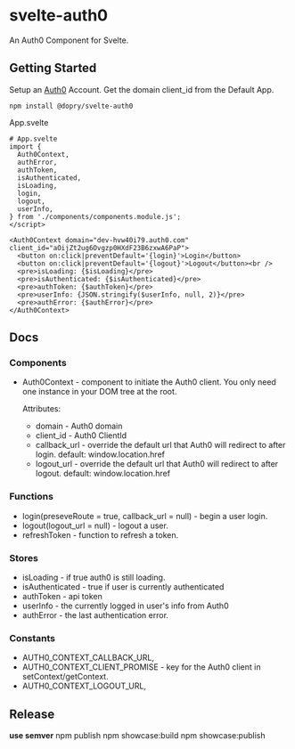 # svelte-auth0

An Auth0 Component for Svelte.

## Getting Started

Setup an [Auth0](http://auth0.com) Account. Get the domain client_id  from the Default App.

`npm install @dopry/svelte-auth0`

App.svelte
```
# App.svelte
import {
  Auth0Context,
  authError,
  authToken,
  isAuthenticated,
  isLoading,
  login,
  logout,
  userInfo,
} from './components/components.module.js';
</script>

<Auth0Context domain="dev-hvw40i79.auth0.com" client_id="aOijZt2ug6Ovgzp0HXdF23B6zxwA6PaP">
  <button on:click|preventDefault='{login}'>Login</button>
  <button on:click|preventDefault='{logout}'>Logout</button><br />
  <pre>isLoading: {$isLoading}</pre>
  <pre>isAuthenticated: {$isAuthenticated}</pre>
  <pre>authToken: {$authToken}</pre>
  <pre>userInfo: {JSON.stringify($userInfo, null, 2)}</pre>
  <pre>authError: {$authError}</pre>
</Auth0Context>
```

## Docs

### Components
* Auth0Context - component to initiate the Auth0 client. You only need one instance in your DOM tree at the root.

  Attributes:
  * domain - Auth0 domain
  * client_id - Auth0 ClientId
  * callback_url - override the default url that Auth0 will redirect to after login. default: window.location.href
  * logout_url - override the default url that Auth0 will redirect to after logout. default: window.location.href

### Functions
* login(preseveRoute = true, callback_url = null) - begin a user login.
* logout(logout_url = null) - logout a user.
* refreshToken - function to refresh a token.

### Stores
* isLoading - if true auth0 is still loading.
* isAuthenticated - true if user is currently authenticated
* authToken - api token
* userInfo - the currently logged in user's info from Auth0
* authError - the last authentication error.

### Constants
* AUTH0_CONTEXT_CALLBACK_URL,
* AUTH0_CONTEXT_CLIENT_PROMISE - key for the Auth0 client in setContext/getContext.
* AUTH0_CONTEXT_LOGOUT_URL,

## Release
**use semver**
npm publish
npm showcase:build
npm showcase:publish